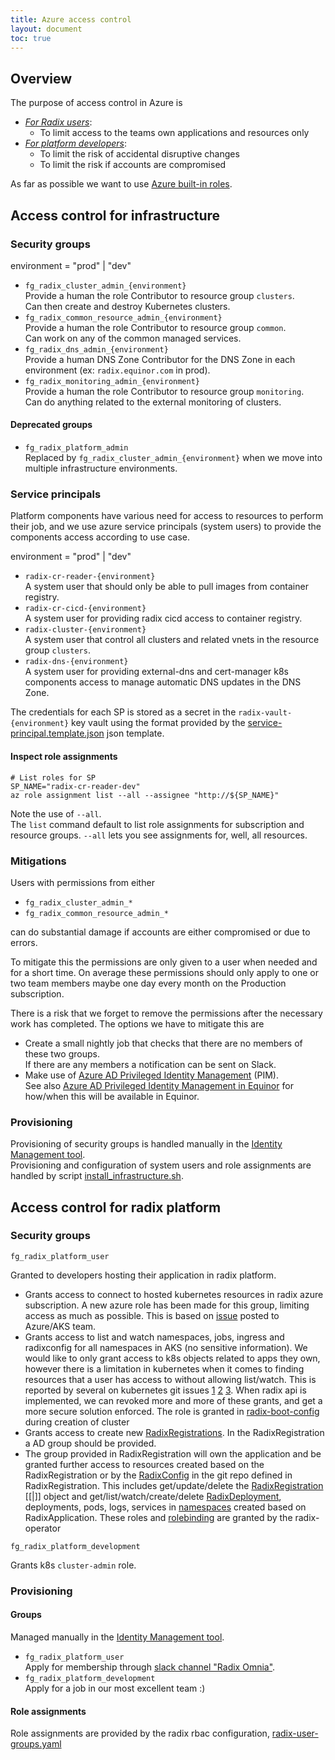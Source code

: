 ```yaml
---
title: Azure access control
layout: document
toc: true
---
```


## Overview

The purpose of access control in Azure is

- [_For Radix users_](#platform):
  - To limit access to the teams own applications and resources only
- [_For platform developers_](#infrastructure):
  - To limit the risk of accidental disruptive changes
  - To limit the risk if accounts are compromised

As far as possible we want to use [Azure built-in roles](https://docs.microsoft.com/en-us/azure/role-based-access-control/built-in-roles).  

## Access control for infrastructure <a name="infrastructure"></a>

### Security groups 

environment = "prod" | "dev"

- `fg_radix_cluster_admin_{environment}`  
  Provide a human the role Contributor to resource group `clusters`.  
  Can then create and destroy Kubernetes clusters.
- `fg_radix_common_resource_admin_{environment}`  
  Provide a human the role Contributor to resource group `common`.  
  Can work on any of the common managed services.
- `fg_radix_dns_admin_{environment}`  
  Provide a human DNS Zone Contributor for the DNS Zone in each environment (ex: `radix.equinor.com` in prod).  
- `fg_radix_monitoring_admin_{environment}`  
  Provide a human the role Contributor to resource group `monitoring`.  
  Can do anything related to the external monitoring of clusters.

#### Deprecated groups

- `fg_radix_platform_admin`  
  Replaced by `fg_radix_cluster_admin_{environment}` when we move into multiple infrastructure environments.

### Service principals

Platform components have various need for access to resources to perform their job, and we use azure service principals (system users) to provide the components access according to use case.  

environment = "prod" | "dev"

- `radix-cr-reader-{environment}`  
   A system user that should only be able to pull images from container registry.
- `radix-cr-cicd-{environment}`  
   A system user for providing radix cicd access to container registry.
- `radix-cluster-{environment}`  
   A system user that control all clusters and related vnets in the resource group `clusters`.
- `radix-dns-{environment}`  
  A system user for providing external-dns and cert-manager k8s components access to manage automatic DNS updates in the DNS Zone.  

The credentials for each SP is stored as a secret in the `radix-vault-{environment}` key vault using the format provided by the [service-principal.template.json](https://github.com/equinor/radix-platform/blob/master/scripts/service-principal.template.json) json template.

#### Inspect role assignments
```
# List roles for SP
SP_NAME="radix-cr-reader-dev"
az role assignment list --all --assignee "http://${SP_NAME}"
```

Note the use of `--all`.  
The `list` command default to list role assignments for subscription and resource groups. `--all` lets you see assignments for, well, all resources.

### Mitigations

Users with permissions from either

- `fg_radix_cluster_admin_*`
- `fg_radix_common_resource_admin_*`

can do substantial damage if accounts are either compromised or due to errors.

To mitigate this the permissions are only given to a user when needed and for a short time. On average these permissions should only apply to one or two team members maybe one day every month on the Production subscription.

There is a risk that we forget to remove the permissions after the necessary work has completed. The options we have to mitigate this are

- Create a small nightly job that checks that there are no members of these two groups.  
  If there are any members a notification can be sent on Slack.
- Make use of [Azure AD Privileged Identity Management](https://docs.microsoft.com/en-us/azure/active-directory/privileged-identity-management/pim-configure) (PIM).  
  See also [Azure AD Privileged Identity Management in Equinor](./pim.md) for how/when this will be available in Equinor.  

### Provisioning

Provisioning of security groups is handled manually in the [Identity Management tool](https://github.com/equinor/radix-private/blob/master/howto-add-user-to-ad-group.md).  
Provisioning and configuration of system users and role assignments are handled by script [install_infrastructure.sh](https://github.com/equinor/radix-platform/blob/master/scripts/install_infrastructure.sh).

## Access control for radix platform <a name="platform"></a>

### Security groups

`fg_radix_platform_user`

Granted to developers hosting their application in radix platform. 


- Grants access to connect to hosted kubernetes resources in radix azure subscription. A new azure role has been made for this group, limiting access as much as possible. This is based on [issue](https://github.com/Azure/AKS/issues/413#issuecomment-410334065) posted to Azure/AKS team.  
- Grants access to list and watch namespaces, jobs, ingress and radixconfig for all namespaces in AKS (no sensitive information). We would like to only grant access to k8s objects related to apps they own, however there is a limitation in kubernetes when it comes to finding resources that a user has access to without allowing list/watch. This is reported by several on kubernetes git issues [1](https://github.com/kubernetes/community/issues/1486) [2](https://github.com/kubernetes/kubernetes/issues/58262) [3](https://github.com/kubernetes/kubernetes/issues/40403). When radix api is implemented, we can revoked more and more of these grants, and get a more secure solution enforced. The role is granted in [radix-boot-config](https://github.com/equinor/radix-boot-configs/pull/50) during creation of cluster
- Grants access to create new [RadixRegistrations](https://github.com/equinor/radix-operator/blob/developer/docs/radixregistration.md). In the RadixRegistration a AD group should be provided. 
- The group provided in RadixRegistration will own the application and be granted further access to resources created based on the RadixRegistration or by the [RadixConfig](https://github.com/equinor/radix-operator/blob/developer/docs/radixconfig.md) in the git repo defined in RadixRegistration. This includes get/update/delete the [RadixRegistration](https://github.com/equinor/radix-operator/blob/developer/pkg/apis/kube/roles.go) [[|]] object and get/list/watch/create/delete [RadixDeployment](https://github.com/equinor/radix-operator/blob/developer/pkg/apis/kube/roles.go), deployments, pods, logs, services in [namespaces](https://github.com/equinor/radix-operator/blob/developer/charts/radix-operator/templates/rbac.yaml) created based on RadixApplication. These roles and [rolebinding](https://github.com/equinor/radix-operator/blob/developer/pkg/apis/kube/rolebinding.go) are granted by the radix-operator


`fg_radix_platform_development`  

Grants k8s `cluster-admin` role.

### Provisioning

#### Groups

Managed manually in the [Identity Management tool](https://github.com/equinor/radix-private/blob/master/howto-add-user-to-ad-group.md).

- `fg_radix_platform_user`  
   Apply for membership through [slack channel "Radix Omnia"](https://equinor.slack.com/messages/CBKM6N2JY/convo/G9M0R6BSB-1535027466.000100/). 
- `fg_radix_platform_development`  
  Apply for a job in our most excellent team :)
 
#### Role assignments

Role assignments are provided by the radix rbac configuration, [radix-user-groups.yaml](https://github.com/equinor/radix-platform/blob/master/charts/radix-stage1/templates/radix-user-groups.yaml)
